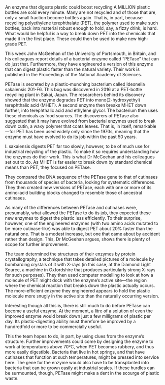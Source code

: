 An enzyme that digests plastic could boost recycling
A MILLION plastic bottles are sold every minute. Many are not recycled and of those that are, only a small fraction become bottles again. That is, in part, because recycling polyethylene terephthalate (PET), the polymer used to make such bottles, back into material robust enough to hold, say, a fizzy drink, is hard. What would be helpful is a way to break down PET into the chemicals that made it in the first place. These could then be used to make new high-grade PET.

This week John McGeehan of the University of Portsmouth, in Britain, and his colleagues report details of a bacterial enzyme called “PETase” that can do just that. Furthermore, they have engineered a version of this enzyme that can digest plastic faster than the natural variety. Their work is published in the Proceedings of the National Academy of Sciences.

PETase is secreted by a plastic-munching bacterium called Ideonella sakaiensis 201-F6. This bug was discovered in 2016 at a PET-bottle recycling plant in Sakai, Japan. The researchers behind its discovery showed that the enzyme degrades PET into mono(2-hydroxyethyl) terephthalic acid (MHET). A second enzyme then breaks MHET down further, into terephthalic acid and ethylene glycol. The bacterium then uses these chemicals as food sources. The discoverers of PETase also suggested that it may have evolved from bacterial enzymes used to break down cutin, a waxy polymer that coats leaves. That is, in itself, remarkable—for PET has been used widely only since the 1970s, meaning that the enzyme must have evolved to do its job within the past 50 years.

I. sakaiensis digests PET far too slowly, however, to be of much use for industrial recycling of the plastic. To make it so requires understanding how the enzymes do their work. This is what Dr McGeehan and his colleagues set out to do. As MHET is far easier to break down by standard chemical means than PET, they focused on PETase.

They compared the DNA sequence of the PETase gene to that of cutinases from thousands of species of bacteria, looking for systematic differences. They then created new versions of PETase, each with one or more of its amino-acid building blocks changed to resemble those of ancestral cutinases.

As many of the differences between PETase and cutinases were, presumably, what allowed the PETase to do its job, they expected these new enzymes to digest the plastic less efficiently. To their surprise, however, one of the engineered enzymes (with two amino acids mutated to be more cutinase-like) was able to digest PET about 20% faster than the natural one. That is a modest increase, but one that came about by accident rather than design. This, Dr McGeehan argues, shows there is plenty of scope for further improvement.

The team determined the structures of their enzymes by protein crystallography, a technique that takes detailed pictures of a molecule by bombarding crystals of it with X-rays (in this case, at the Diamond Light Source, a machine in Oxfordshire that produces particularly strong X-rays for such purposes). They then used computer modelling to look at how a molecule of PET might dock with the enzyme’s active site—the region where the chemical reaction that breaks down the plastic actually occurs. The more-efficient enzyme they engineered appears to hold the plastic molecule more snugly in the active site than the naturally occurring version.

Interesting though all this is, there is still much to do before PETase can become a useful enzyme. At the moment, a litre of a solution of even the improved enzyme would break down just a few milligrams of plastic per day. Its plastic-digesting ability must therefore be improved by a hundredfold or more to be commercially useful.

This the team hopes to do, in part, by using clues from the enzyme’s structure. Further improvements could come by designing the enzyme to work at temperatures above 70ºC, when PET becomes rubbery, and thus more easily digestible. Bacteria that live in hot springs, and that have cutinases that function at such temperatures, might be pressed into service here. The gene for the enzyme would also have to be transplanted into bacteria that can be grown easily at industrial scales. If these hurdles can be surmounted, though, PETase might make a dent in the scourge of plastic waste.
